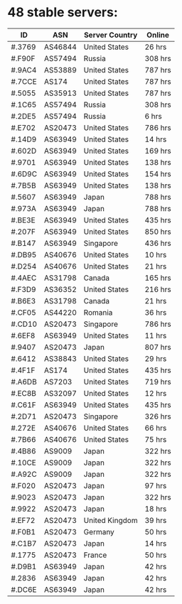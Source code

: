 # 48 stable servers:

| ID | ASN | Server Country | Online |
| ------ | ------ | ------ | ------ |
| #.3769 | AS46844 | United States | 26 hrs |
| #.F90F | AS57494 | Russia | 308 hrs |
| #.9AC4 | AS53889 | United States | 787 hrs |
| #.7CCE | AS174 | United States | 787 hrs |
| #.5055 | AS35913 | United States | 787 hrs |
| #.1C65 | AS57494 | Russia | 308 hrs |
| #.2DE5 | AS57494 | Russia | 6 hrs |
| #.E702 | AS20473 | United States | 786 hrs |
| #.14D9 | AS63949 | United States | 14 hrs |
| #.602D | AS63949 | United States | 169 hrs |
| #.9701 | AS63949 | United States | 138 hrs |
| #.6D9C | AS63949 | United States | 154 hrs |
| #.7B5B | AS63949 | United States | 138 hrs |
| #.5607 | AS63949 | Japan | 788 hrs |
| #.973A | AS63949 | Japan | 788 hrs |
| #.BE3E | AS63949 | United States | 435 hrs |
| #.207F | AS63949 | United States | 850 hrs |
| #.B147 | AS63949 | Singapore | 436 hrs |
| #.DB95 | AS40676 | United States | 10 hrs |
| #.D254 | AS40676 | United States | 21 hrs |
| #.4AEC | AS31798 | Canada | 165 hrs |
| #.F3D9 | AS36352 | United States | 216 hrs |
| #.B6E3 | AS31798 | Canada | 21 hrs |
| #.CF05 | AS44220 | Romania | 36 hrs |
| #.CD10 | AS20473 | Singapore | 786 hrs |
| #.6EF8 | AS63949 | United States | 11 hrs |
| #.9407 | AS20473 | Japan | 807 hrs |
| #.6412 | AS38843 | United States | 29 hrs |
| #.4F1F | AS174 | United States | 435 hrs |
| #.A6DB | AS7203 | United States | 719 hrs |
| #.EC8B | AS32097 | United States | 12 hrs |
| #.C61F | AS63949 | United States | 435 hrs |
| #.2D71 | AS20473 | Singapore | 326 hrs |
| #.272E | AS40676 | United States | 66 hrs |
| #.7B66 | AS40676 | United States | 75 hrs |
| #.4B86 | AS9009 | Japan | 322 hrs |
| #.10CE | AS9009 | Japan | 322 hrs |
| #.A92C | AS9009 | Japan | 322 hrs |
| #.F020 | AS20473 | Japan | 97 hrs |
| #.9023 | AS20473 | Japan | 322 hrs |
| #.9922 | AS20473 | Japan | 18 hrs |
| #.EF72 | AS20473 | United Kingdom | 39 hrs |
| #.F0B1 | AS20473 | Germany | 50 hrs |
| #.C1B7 | AS20473 | Japan | 14 hrs |
| #.1775 | AS20473 | France | 50 hrs |
| #.D9B1 | AS63949 | Japan | 42 hrs |
| #.2836 | AS63949 | Japan | 42 hrs |
| #.DC6E | AS63949 | Japan | 42 hrs |

